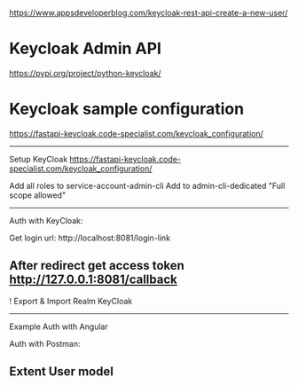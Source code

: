 https://www.appsdeveloperblog.com/keycloak-rest-api-create-a-new-user/

# Keycloak Admin API
https://pypi.org/project/python-keycloak/

# Keycloak sample configuration
https://fastapi-keycloak.code-specialist.com/keycloak_configuration/

------------------------------
Setup KeyCloak https://fastapi-keycloak.code-specialist.com/keycloak_configuration/

Add all roles to service-account-admin-cli
Add to admin-cli-dedicated "Full scope allowed"

------------------------------
Auth with KeyCloak:

Get login url:
http://localhost:8081/login-link

After redirect get access token
http://127.0.0.1:8081/callback
------------------------------

! Export & Import Realm KeyCloak

------------------------------
Example Auth with Angular 

Auth with Postman:

Extent User model
------------------------------